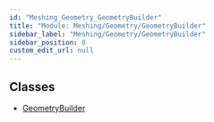 ```yaml
---
id: "Meshing_Geometry_GeometryBuilder"
title: "Module: Meshing/Geometry/GeometryBuilder"
sidebar_label: "Meshing/Geometry/GeometryBuilder"
sidebar_position: 0
custom_edit_url: null
---
```


## Classes

- [GeometryBuilder](../classes/Meshing_Geometry_GeometryBuilder.GeometryBuilder.md)
